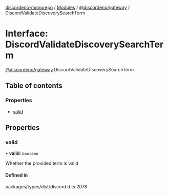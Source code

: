 [discordeno-monorepo](../README.md) / [Modules](../modules.md) / [@discordeno/gateway](../modules/discordeno_gateway.md) / DiscordValidateDiscoverySearchTerm

# Interface: DiscordValidateDiscoverySearchTerm

[@discordeno/gateway](../modules/discordeno_gateway.md).DiscordValidateDiscoverySearchTerm

## Table of contents

### Properties

- [valid](discordeno_gateway.DiscordValidateDiscoverySearchTerm.md#valid)

## Properties

### valid

• **valid**: `boolean`

Whether the provided term is valid

#### Defined in

packages/types/dist/discord.d.ts:2078
